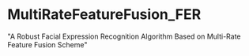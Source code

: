 # MultiRateFeatureFusion_FER
"A Robust Facial Expression Recognition Algorithm Based on Multi-Rate Feature Fusion Scheme"
